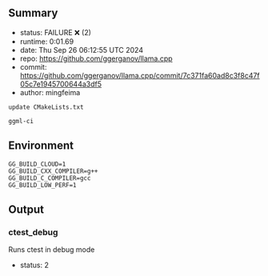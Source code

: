## Summary

- status:  FAILURE ❌ (2)
- runtime: 0:01.69
- date:    Thu Sep 26 06:12:55 UTC 2024
- repo:    https://github.com/ggerganov/llama.cpp
- commit:  https://github.com/ggerganov/llama.cpp/commit/7c371fa60ad8c3f8c47f05c7e1945700644a3df5
- author:  mingfeima
```
update CMakeLists.txt

ggml-ci
```

## Environment

```
GG_BUILD_CLOUD=1
GG_BUILD_CXX_COMPILER=g++
GG_BUILD_C_COMPILER=gcc
GG_BUILD_LOW_PERF=1
```

## Output

### ctest_debug

Runs ctest in debug mode
- status: 2
```

```

